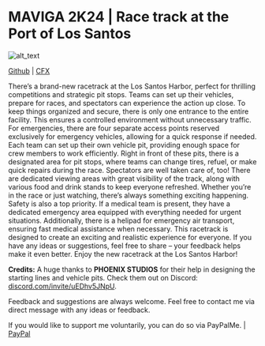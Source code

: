 # MAVIGA 2K24 | Race track at the Port of Los Santos                

<img alt="alt_text"  src="https://i.imgur.com/HgVOPab.png" />

[Github](https://github.com/MAVIGA2K24) | [CFX](https://forum.cfx.re/u/maviga2k24)

There’s a brand-new racetrack at the Los Santos Harbor, perfect for thrilling competitions and strategic pit stops. Teams can set up their vehicles, prepare for races, and spectators can experience the action up close. To keep things organized and secure, there is only one entrance to the entire facility. This ensures a controlled environment without unnecessary traffic. For emergencies, there are four separate access points reserved exclusively for emergency vehicles, allowing for a quick response if needed. Each team can set up their own vehicle pit, providing enough space for crew members to work efficiently. Right in front of these pits, there is a designated area for pit stops, where teams can change tires, refuel, or make quick repairs during the race. Spectators are well taken care of, too! There are dedicated viewing areas with great visibility of the track, along with various food and drink stands to keep everyone refreshed. Whether you’re in the race or just watching, there’s always something exciting happening. Safety is also a top priority. If a medical team is present, they have a dedicated emergency area equipped with everything needed for urgent situations. Additionally, there is a helipad for emergency air transport, ensuring fast medical assistance when necessary. This racetrack is designed to create an exciting and realistic experience for everyone. If you have any ideas or suggestions, feel free to share – your feedback helps make it even better. Enjoy the new racetrack at the Los Santos Harbor!

**Credits:** A huge thanks to **PHOENIX STUDIOS** for their help in designing the starting lines and vehicle pits. Check them out on Discord: [discord.com/invite/uEDhv5JNpU](https://discord.com/invite/uEDhv5JNpU).

Feedback and suggestions are always welcome. Feel free to contact me via direct message with any ideas or feedback.

If you would like to support me voluntarily, you can do so via PayPalMe. | [PayPal](https://www.paypal.com/paypalme/gordon1289)
